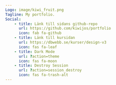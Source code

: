 ```yaml
---
Logo: image/kiwi_fruit.png
Tagline: My portfolio.
Social:
    - title: Länk till sidans github-repo
      url: https://github.com/kiwijos/portfolio
      icon: fab fa-github
    - title: Länk till kursidan
      url: https://dbwebb.se/kurser/design-v3
      icon: fas fa-leaf
    - title: Dark Mode
      url: ?action=theme
      icon: fas fa-moon
    - title: Destroy Session
      url: ?action=session_destroy
      icon: fas fa-trash-alt
---
```

